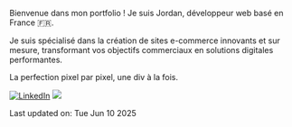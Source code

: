 
Bienvenue dans mon portfolio ! Je suis Jordan, développeur web basé en France 🇫🇷. 

Je suis spécialisé dans la création de sites e-commerce innovants et sur mesure, transformant vos objectifs commerciaux en solutions digitales performantes.


<!--START SENTENCE-->
La perfection pixel par pixel, une div à la fois.
<!--END SENTENCE-->

[![LinkedIn](https://img.shields.io/badge/LinkedIn-%230077B5.svg?logo=linkedin&logoColor=white)](https://www.linkedin.com/in/jordan-bastin-bb278713a/) 
[![ ](https://img.shields.io/badge/-black.svg?logo=X&logoColor=white)]([https://x.com/jordanbsn](https://x.com/JordBSN))

<!--START DATE-->
Last updated on: Tue Jun 10 2025
<!--END DATE-->


